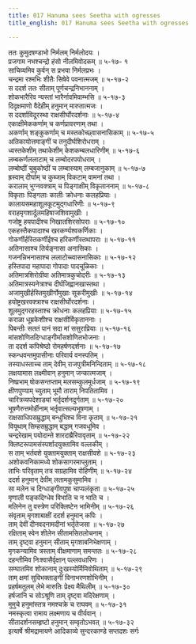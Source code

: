 ```yaml
---
title: 017 Hanuma sees Seetha with ogresses
title_english: 017 Hanuma sees Seetha with ogresses

---
```


<div class="audioEmbed"  caption="श्रीराम-हरिसीताराममूर्ति-घनपाठिभ्यां वचनम्" src="https://archive.org/download/Ramayana-recitation-Sriram-harisItArAmamUrti-Ghanapaati-v2/Kanda_5/Kanda_5_SK-017-Hanuma_sees_Seetha_with_ogresses.mp3"></div>

ततः कुमुदषण्डाभो निर्मलम् निर्मलोदयः ।  
प्रजगाम नभश्चन्द्रो हंसो नीलमिवोदकम् ॥ ५-१७- १  
साचिव्यमिव कुर्वन् स प्रभया निर्मलप्रभः ।  
चन्द्रमा रश्मभिः शीतैः सिषेवे पवनात्मजम् ॥ ५-१७-२  
स ददर्श ततः सीताम् पूर्णचन्द्रनिभाननाम् ।  
शोकभारैरिव न्यस्तां भारैर्नावमिवाम्भसि ॥ ५-१७-३  
दिदृक्षमाणो वैदेहीम् हनुमान् मारुतात्मजः ।  
स ददर्शाविदूरस्था राक्षसीर्घोरदर्शनाः ॥ ५-१७-४  
एकाक्षीमेककर्णाम् च कर्णप्रावरणाम् तथा ।  
अकर्णाम् शङ्कुकर्णाम् च मस्तकोच्छ्वासनासिकाम् ॥ ५-१७-५  
अतिकायोत्तमाङ्गीं च तनुदीर्घशिरोधराम् ।  
ध्वस्तकेशीम् तथाकेशीम् केशकम्बलधारिणीम् ॥ ५-१७-६  
लम्बकर्णललाटाम् च लम्बोदरपयोधराम् ।  
लम्बोष्ठीं चुबुकोष्ठीं च लम्बास्याम् लम्बजानुकाम् ॥ ५-१७-७  
ह्रस्वाम् दीर्घाम् च कुब्जाम् विकटाम् वामनां तथा ।  
करालाम् भुग्नवक्त्राम् च पिङ्गाक्षीम् विकृताननाम् ॥ ५-१७-८  
विकृताः पिङ्गलाः कालीः क्रोधनाः कलहप्रियाः ।  
कालायसमहाशूलकूटमुद्गधारिणीः ॥ ५-१७-९  
वराहमृगशार्दूलमहिषाजशिवामुखीः ।  
गजोष्ट्र हयपादीश्च निखातशिरसोपराः ॥ ५-१७-१०  
एकहस्तैकपादाश्च खरकर्ण्यश्वकर्णिकाः ।  
गोकर्णीर्हस्तिकर्णीईश्च हरिकर्णीस्तथापराः ॥ ५-१७-११  
अतिनासाश्च तिर्यङ्नासा अनासिकाः ।  
गजनन्निभनासाश्च ललाटोच्च्वासनासिकाः ॥ ५-१७-१२  
हस्तिपादा महापादा गोपादाः पादचूळिकाः ।  
अतिमात्रशिरोग्रीवा अतिमात्रकुचोदरीः ॥ ५-१७-१३  
अतिमात्रस्यनेत्राश्च दीर्घजिह्वानखास्तथा ।  
अजामुखीर्हस्तिमुखीर्गोमुखाः सूकरीमुखीः ॥ ५-१७-१४  
हयोष्ट्रखरवक्त्राश्च राक्षसीर्घोरदर्शनाः ।  
शूलमुद्गरहस्ताश्च क्रोधनाः कलहप्रियाः ॥ ५-१७-१५  
कराळा धूम्रकेशीश्च राक्षसीर्विकृताननाः ।  
पिबन्तीः सततं पानं सदा मां ससुराप्रियाः ॥ ५-१७-१६  
मांसशोणितदिग्धाङ्गीर्मांसशोणितभोजनाः ।  
ता ददर्श कपिश्रेष्ठो रोमहर्षणदर्शनाः ॥ ५-१७-१७  
स्कन्धवन्तमुपासीनाः परिवार्य वनस्पतिम् ।  
तस्याधस्ताच्च ताम् देवीम् राजपुत्रीमनिन्दिताम् ॥ ५-१७-१८  
लक्षयामास लक्ष्मीवान् हनुमान् जन्कात्मजाम् ।  
निष्प्रभाम् षोकसन्तप्ताम् मलसम्कुलमूर्धजाम् ॥ ५-१७-१९  
क्षीणपुण्याम् च्युताम् भूमौ ताराम् निपतितामिव ।  
चारित्रव्यपदेशाड्यां भर्तृदर्शनदुर्गताम् ॥ ५-१७-२०  
भूषणैरुत्तमोर्हीनाम् भर्तृवात्सल्यभूषणाम् ।  
राक्षसाधिपसम्रुद्धाम् बन्धुभिश्च विना कृताम् ॥ ५-१७-२१  
वियूथाम् सिम्हसम्रुद्धाम् बद्धाम् गजवधूमिव ।  
चन्द्ररेखाम् पयोदान्ते शारदाब्रैरिवावृताम् ॥ ५-१७-२२  
क्लिष्टरूपामसंस्पर्शादयुक्तामिव वल्लकीम् ।  
स ताम् भर्तवशे युक्तामयुक्ताम् राक्षसीवशे ॥ ५-१७-२३  
अशोकवनिकामध्ये शोकसागरमाप्लुताम् ।  
ताभिः परिवृताम् तत्र सग्रहामिव रोहिणीम् ॥ ५-१७-२४  
ददर्श हनुमान् देवीम् लतामकुसुमामिव ।  
सा मलेन च दिग्धाङ्गीवपुषा चाप्यलंकृता ॥ ५-१७-२५  
मृणाली पङ्कदिग्धेव विभाति च न भाति च ।  
मलिनेन तु वस्त्रेण परिक्लिष्टेन भामिनीम् ॥ ५-१७-२६  
संवृताम् मृगशाबाक्षीं ददर्श हनुमान् कपिः ।  
ताम् देवीं दीनवदनामदीनां भर्तृतेजसा ॥ ५-१७-२७  
रक्षिताम् स्वेन शीलेन सीतामसितलोचनाम् ।  
ताम् दृष्ट्वा हनुमान् सीताम् मृगशाबनिभेक्षणाम् ।  
मृगकन्यामिव त्रस्ताम् वीक्षमाणाम् समन्ततः ॥ ५-१७-२८  
दहन्तीमिव निःश्वासैर्वृक्षान् पल्लवधारिणः ।  
सम्घातमिव शोकानाम् दुःखस्योर्मिमिवोथिताम् ॥ ५-१७-२९  
ताम् क्षमां सुविभक्ताङ्गीं विनाभरणशोभिनीम् ।  
प्रहर्षमतुलम् लेभे मारुतिः प्रेक्ष्य मैथिलीम् ॥ ५-१७-३०  
हर्षजानि च सोऽश्रूणि ताम् दृष्ट्वा मदिरेक्षणाम् ।  
मुमुचे हनुमांस्तत्र नमश्चक्रे च राघवम् ॥ ५-१७-३१  
नमस्कृत्वा रामाय लक्ष्मणाय च वीर्यवान् ।  
सीतादर्शनसम्हृष्टो हनुमान् सम्वृतोऽभवत् ॥ ५-१७-३२  
इत्यार्षे श्रीमद्रामायणे आदिकाव्ये सुन्दरकाण्डे सप्तदशः सर्गः